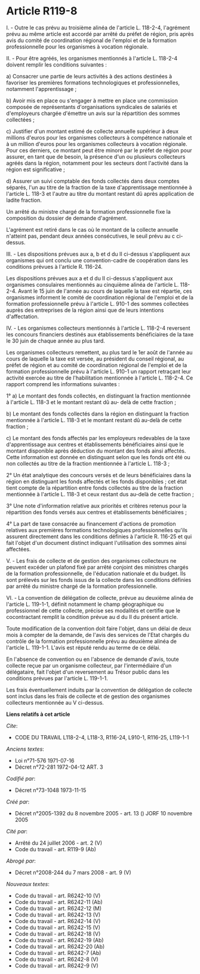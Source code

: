 # Article R119-8

I. - Outre le cas prévu au troisième alinéa de l'article L. 118-2-4, l'agrément prévu au même article est accordé par arrêté
du préfet de région, pris après avis du comité de coordination régional de l'emploi et de la formation professionnelle pour
les organismes à vocation régionale.

II. - Pour être agréés, les organismes mentionnés à l'article L. 118-2-4 doivent remplir les conditions suivantes :

a) Consacrer une partie de leurs activités à des actions destinées à favoriser les premières formations technologiques et
professionnelles, notamment l'apprentissage ;

b) Avoir mis en place ou s'engager à mettre en place une commission composée de représentants d'organisations syndicales de
salariés et d'employeurs chargée d'émettre un avis sur la répartition des sommes collectées ;

c) Justifier d'un montant estimé de collecte annuelle supérieur à deux millions d'euros pour les organismes collecteurs à
compétence nationale et à un million d'euros pour les organismes collecteurs à vocation régionale. Pour ces derniers, ce
montant peut être minoré par le préfet de région pour assurer, en tant que de besoin, la présence d'un ou plusieurs
collecteurs agréés dans la région, notamment pour les secteurs dont l'activité dans la région est significative ;

d) Assurer un suivi comptable des fonds collectés dans deux comptes séparés, l'un au titre de la fraction de la taxe
d'apprentissage mentionnée à l'article L. 118-3 et l'autre au titre du montant restant dû après application de ladite
fraction.

Un arrêté du ministre chargé de la formation professionnelle fixe la composition du dossier de demande d'agrément.

L'agrément est retiré dans le cas où le montant de la collecte annuelle n'atteint pas, pendant deux années consécutives, le
seuil prévu au c ci-dessus.

III. - Les dispositions prévues aux a, b et d du II ci-dessus s'appliquent aux organismes qui ont conclu une convention-cadre
de coopération dans les conditions prévues à l'article R. 116-24.

Les dispositions prévues aux a et d du II ci-dessus s'appliquent aux organismes consulaires mentionnés au cinquième alinéa de
l'article L. 118-2-4. Avant le 15 juin de l'année au cours de laquelle la taxe est répartie, ces organismes informent le
comité de coordination régional de l'emploi et de la formation professionnelle prévu à l'article L. 910-1 des sommes
collectées auprès des entreprises de la région ainsi que de leurs intentions d'affectation.

IV. - Les organismes collecteurs mentionnés à l'article L. 118-2-4 reversent les concours financiers destinés aux
établissements bénéficiaires de la taxe le 30 juin de chaque année au plus tard.

Les organismes collecteurs remettent, au plus tard le 1er août de l'année au cours de laquelle la taxe est versée, au
président du conseil régional, au préfet de région et au comité de coordination régional de l'emploi et de la formation
professionnelle prévu à l'article L. 910-1 un rapport retraçant leur activité exercée au titre de l'habilitation mentionnée à
l'article L. 118-2-4. Ce rapport comprend les informations suivantes :

1° a) Le montant des fonds collectés, en distinguant la fraction mentionnée à l'article L. 118-3 et le montant restant dû au-
delà de cette fraction ;

b) Le montant des fonds collectés dans la région en distinguant la fraction mentionnée à l'article L. 118-3 et le montant
restant dû au-delà de cette fraction ;

c) Le montant des fonds affectés par les employeurs redevables de la taxe d'apprentissage aux centres et établissements
bénéficiaires ainsi que le montant disponible après déduction du montant des fonds ainsi affectés. Cette information est
donnée en distinguant selon que les fonds ont été ou non collectés au titre de la fraction mentionnée à l'article L. 118-3 ;

2° Un état analytique des concours versés et de leurs bénéficiaires dans la région en distinguant les fonds affectés et les
fonds disponibles ; cet état tient compte de la répartition entre fonds collectés au titre de la fraction mentionnée à
l'article L. 118-3 et ceux restant dus au-delà de cette fraction ;

3° Une note d'information relative aux priorités et critères retenus pour la répartition des fonds versés aux centres et
établissements bénéficiaires ;

4° La part de taxe consacrée au financement d'actions de promotion relatives aux premières formations technologiques
professionnelles qu'ils assurent directement dans les conditions définies à l'article R. 116-25 et qui fait l'objet d'un
document distinct indiquant l'utilisation des sommes ainsi affectées.

V. - Les frais de collecte et de gestion des organismes collecteurs ne peuvent excéder un plafond fixé par arrêté conjoint
des ministres chargés de la formation professionnelle, de l'éducation nationale et du budget. Ils sont prélevés sur les fonds
issus de la collecte dans les conditions définies par arrêté du ministre chargé de la formation professionnelle.

VI. - La convention de délégation de collecte, prévue au deuxième alinéa de l'article L. 119-1-1, définit notamment le champ
géographique ou professionnel de cette collecte, précise ses modalités et certifie que le cocontractant remplit la condition
prévue au d du II du présent article.

Toute modification de la convention doit faire l'objet, dans un délai de deux mois à compter de la demande, de l'avis des
services de l'Etat chargés du contrôle de la formation professionnelle prévu au deuxième alinéa de l'article L. 119-1-1.
L'avis est réputé rendu au terme de ce délai.

En l'absence de convention ou en l'absence de demande d'avis, toute collecte reçue par un organisme collecteur, par
l'intermédiaire d'un délégataire, fait l'objet d'un reversement au Trésor public dans les conditions prévues par l'article L.
119-1-1.

Les frais éventuellement induits par la convention de délégation de collecte sont inclus dans les frais de collecte et de
gestion des organismes collecteurs mentionnée au V ci-dessus.

**Liens relatifs à cet article**

_Cite_:

  - CODE DU TRAVAIL L118-2-4, L118-3, R116-24, L910-1, R116-25, L119-1-1

_Anciens textes_:

  - Loi n°71-576 1971-07-16
  - Décret n°72-281 1972-04-12 ART. 3

_Codifié par_:

  - Décret n°73-1048 1973-11-15

_Créé par_:

  - Décret n°2005-1392 du 8 novembre 2005 - art. 13 () JORF 10 novembre 2005

_Cité par_:

  - Arrêté du 24 juillet 2006 - art. 2 (V)
  - Code du travail - art. R119-9 (Ab)

_Abrogé par_:

  - Décret n°2008-244 du 7 mars 2008 - art. 9 (V)

_Nouveaux textes_:

  - Code du travail - art. R6242-10 (V)
  - Code du travail - art. R6242-11 (Ab)
  - Code du travail - art. R6242-12 (M)
  - Code du travail - art. R6242-13 (V)
  - Code du travail - art. R6242-14 (V)
  - Code du travail - art. R6242-15 (V)
  - Code du travail - art. R6242-18 (V)
  - Code du travail - art. R6242-19 (Ab)
  - Code du travail - art. R6242-20 (Ab)
  - Code du travail - art. R6242-7 (Ab)
  - Code du travail - art. R6242-8 (V)
  - Code du travail - art. R6242-9 (V)
